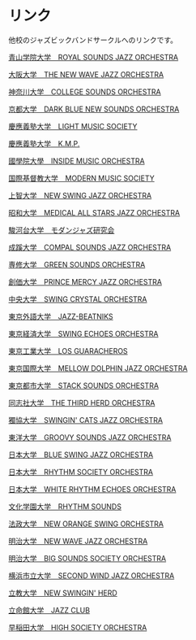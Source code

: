 # リンク
他校のジャズビックバンドサークルへのリンクです。

<a href="http://sound.jp/royal_sounds_jazz/" target="_blank">青山学院大学　ROYAL SOUNDS JAZZ ORCHESTRA</a>

<a href="http://www.geocities.co.jp/CollegeLife-Labo/8104/" target="_blank">大阪大学　THE NEW WAVE JAZZ ORCHESTRA</a>

<a href="http://csoweb.wp.xdomain.jp/" target="_blank">神奈川大学　COLLEGE SOUNDS ORCHESTRA</a>

<a href="http://darkbluenewsoundsorc.wix.com/dbnso-" target="_blank">京都大学　DARK BLUE NEW SOUNDS ORCHESTRA</a>

<a href="http://www.keiolight.com/" target="_blank">慶應義塾大学　LIGHT MUSIC SOCIETY</a>

<a href="http://kmp.ojaru.jp/" target="_blank">慶應義塾大学　K.M.P.</a>

<a href="http://insidemo.wix.com/kokugakuin" target="_blank">國學院大學　INSIDE MUSIC ORCHESTRA</a>

<a href="http://mmsicu.web.fc2.com/icumms/HOME.html" target="_blank">国際基督教大学　MODERN MUSIC SOCIETY</a>

<a href="http://nsoweb.wix.com/nsobb" target="_blank">上智大学　NEW SWING JAZZ ORCHESTRA</a>

<a href="http://medicalallstarsjo.web.fc2.com/members.html" target="_blank">昭和大学　MEDICAL ALL STARS JAZZ ORCHESTRA</a>

<a href="http://www.geocities.co.jp/MusicHall/9660/" target="_blank">駿河台大学　モダンジャズ研究会</a>

<a href="http://compalsounds.web.fc2.com/" target="_blank">成蹊大学　COMPAL SOUNDS JAZZ ORCHESTRA</a>

<a href="http://www.geocities.jp/gsojam/" target="_blank">専修大学　GREEN SOUNDS ORCHESTRA</a>

<a href="http://www.geocities.co.jp/MusicHall/6259/" target="_blank">創価大学　PRINCE MERCY JAZZ ORCHESTRA</a>

<a href="http://www.geocities.jp/swing_crystal/top.n.html" target="_blank">中央大学　SWING CRYSTAL ORCHESTRA</a>

<a href="http://www.geocities.co.jp/MusicHall-Horn/1100/index.html" target="_blank">東京外語大学　JAZZ-BEATNIKS</a>

<a href="http://swingtku.nobody.jp/" target="_blank">東京経済大学　SWING ECHOES ORCHESTRA</a>

<a href="http://losguara.s100.coreserver.jp/top/index.php" target="_blank">東京工業大学　LOS GUARACHEROS</a>

<a href="http://www.tiu.ac.jp/club/mdjo/index.htm" target="_blank">東京国際大学　MELLOW DOLPHIN JAZZ ORCHESTRA</a>

<a href="http://sso.at-ninja.jp/" target="_blank">東京都市大学　STACK SOUNDS ORCHESTRA</a>

<a href="http://dlmc.ikaduchi.com/" target="_blank">同志社大学　THE THIRD HERD ORCHESTRA</a>

<a href="http://2016swingincats.wix.com/dokkyo-big-band-scjo" target="_blank">獨協大学　SWINGIN' CATS JAZZ ORCHESTRA</a>

<a href="http://groovysounds.web.fc2.com/" target="_blank">東洋大学　GROOVY SOUNDS JAZZ ORCHESTRA</a>

<a href="https://twitter.com/blueswing2015" target="_blank">日本大学　BLUE SWING JAZZ ORCHESTRA</a>

<a href="http://rhythmsocietyorchestra.com/" target="_blank">日本大学　RHYTHM SOCIETY ORCHESTRA</a>

<a href="http://whitewhitewhite.wix.com/nuwreo" target="_blank">日本大学　WHITE RHYTHM ECHOES ORCHESTRA</a>

<a href="http://www.geocities.jp/rhythm_sounds/Latin_Jazz.htm" target="_blank">文化学園大学　RHYTHM SOUNDS</a>

<a href="http://managernoso.wix.com/neworange" target="_blank">法政大学　NEW ORANGE SWING ORCHESTRA</a>

<a href="http://newwave.s55.xrea.com/" target="_blank">明治大学　NEW WAVE JAZZ ORCHESTRA</a>

<a href="http://meijibssomanager.wix.com/bsso-hp" target="_blank">明治大学　BIG SOUNDS SOCIETY ORCHESTRA</a>

<a href="http://secondwindjoweb.wix.com/swjo#!about/cee5" target="_blank">横浜市立大学　SECOND WIND JAZZ ORCHESTRA</a>

<a href="https://sites.google.com/site/newswinginherd/" target="_blank">立教大学　NEW SWINGIN' HERD</a>

<a href="http://ritsjazzclub.wix.com/jazzclub" target="_blank">立命館大学　JAZZ CLUB</a>

<a href="http://www.high-so.com/" target="_blank">早稲田大学　HIGH SOCIETY ORCHESTRA</a>
